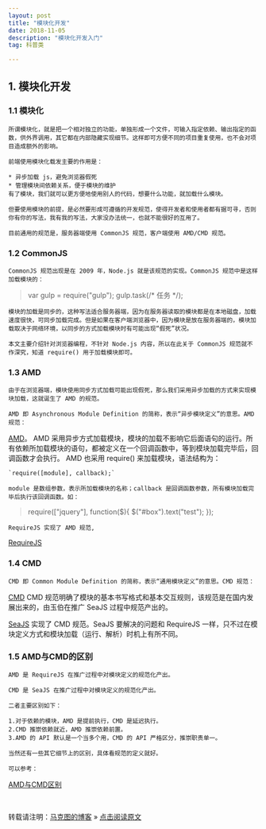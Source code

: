 ```yaml
---
layout: post
title: "模块化开发"
date: 2018-11-05 
description: "模块化开发入门"
tag: 科普类  

---     
```

## **1. 模块化开发**

### **1.1 模块化**  

	所谓模块化，就是把一个相对独立的功能，单独形成一个文件，可输入指定依赖、输出指定的函数，供外界调用，其它都在内部隐藏实现细节。这样即可方便不同的项目重复使用，也不会对项目造成额外的影响。

	前端使用模块化载发主要的作用是：

	* 异步加载 js，避免浏览器假死
	* 管理模块间依赖关系，便于模块的维护
	有了模块，我们就可以更方便地使用别人的代码，想要什么功能，就加载什么模块。

	但要使用模块的前提，是必然要形成可遵循的开发规范，使得开发者和使用者都有据可寻，否则你有你的写法，我有我的写法，大家没办法统一，也就不能很好的互用了。

	目前通用的规范是，服务器端使用 CommonJS 规范，客户端使用 AMD/CMD 规范。

### **1.2 CommonJS**

	CommonJS 规范出现是在 2009 年，Node.js 就是该规范的实现。CommonJS 规范中是这样加载模块的：

>	var gulp = require("gulp");
>	gulp.task(/* 任务 */);

	模块的加载是同步的，这种写法适合服务器端，因为在服务器读取的模块都是在本地磁盘，加载速度很快，可同步加载完成。但是如果在客户端浏览器中，因为模块是放在服务器端的，模块加载取决于网络环境，以同步的方式加载模块时有可能出现“假死”状况。

	本文主要介绍针对浏览器编程，不针对 Node.js 内容，所以在此关于 CommonJS 规范就不作深究，知道 require() 用于加载模块即可。

### **1.3 AMD**
	
	由于在浏览器端，模块使用同步方式加载可能出现假死，那么我们采用异步加载的方式来实现模块加载，这就诞生了 AMD 的规范。

	AMD 即 Asynchronous Module Definition 的简称，表示“异步模块定义”的意思。AMD 规范：
[AMD](https://github.com/amdjs/amdjs-api/wiki/AMD)。
	AMD 采用异步方式加载模块，模块的加载不影响它后面语句的运行。所有依赖所加载模块的语句，都被定义在一个回调函数中，等到模块加载完毕后，回调函数才会执行。
	AMD 也采用 require() 来加载模块，语法结构为：

	`require([module], callback);`

	module 是数组参数，表示所加载模块的名称；callback 是回调函数参数，所有模块加载完毕后执行该回调函数。如：

>	require(["jquery"], function($){
>	$("#box").text("test");
>	});

	RequireJS 实现了 AMD 规范,
[RequireJS](http://requirejs.org/)

### **1.4 CMD**
	CMD 即 Common Module Definition 的简称，表示“通用模块定义”的意思。CMD 规范：
[CMD](https://github.com/cmdjs/specification/blob/master/draft/module.md)
	CMD 规范明确了模块的基本书写格式和基本交互规则，该规范是在国内发展出来的，由玉伯在推广 SeaJS 过程中规范产出的。

[SeaJS](http://seajs.org/docs/) 实现了 CMD 规范。SeaJS 要解决的问题和 RequireJS 一样，只不过在模块定义方式和模块加载（运行、解析）时机上有所不同。

### **1.5 AMD与CMD的区别**

	AMD 是 RequireJS 在推广过程中对模块定义的规范化产出。

	CMD 是 SeaJS 在推广过程中对模块定义的规范化产出。

	二者主要区别如下：

	1.对于依赖的模块，AMD 是提前执行，CMD 是延迟执行。
	2.CMD 推崇依赖就近，AMD 推崇依赖前置。
	3.AMD 的 API 默认是一个当多个用，CMD 的 API 严格区分，推崇职责单一。

	当然还有一些其它细节上的区别，具体看规范的定义就好。

	可以参考：
[AMD与CMD区别](http://zccst.iteye.com/blog/2215317)

<br>

转载请注明：[马克图的博客](https://markto22.github.io) » [点击阅读原文](https://markto22.github.io/2014/11/ModularDev_introduce/)